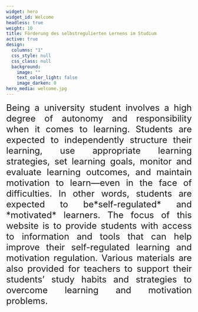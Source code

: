 ```yaml
---
widget: hero
widget_id: Welcome
headless: true
weight: 10
title: Förderung des selbstregulierten Lernens im Studium
active: true
design:
  columns: "1"
  css_style: null
  css_class: null
  background:
    image: ""
    text_color_light: false
    image_darken: 0
hero_media: welcome.jpg
---
```

<p align="justify"> <font size="5">
Being a university student involves a high degree of autonomy and responsibility when it comes to learning. Students are expected to independently structure their learning, use appropriate learning strategies, set learning goals, monitor and evaluate learning outcomes, and maintain motivation to learn—even in the face of difficulties. In other words, students are expected to be*self-regulated* and *motivated* learners. The focus of this website is to provide students with access to information and tools that can help improve their self-regulated learning and motivation regulation. Various materials are also provided for teachers to support their students’ study habits and strategies to overcome learning and motivation problems.